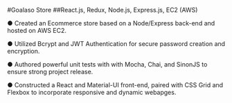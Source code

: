 
#Goalaso Store
##React.js, Redux, Node.js, Express.js, EC2 (AWS)

● Created an Ecommerce store based on a Node/Express back-end and hosted on AWS EC2.

● Utilized Bcrypt and JWT Authentication for secure password creation and encryption.

● Authored powerful unit tests with with Mocha, Chai, and SinonJS to ensure strong project release.

● Constructed a React and Material-UI front-end, paired with CSS Grid and Flexbox to incorporate responsive and dynamic webapges.

